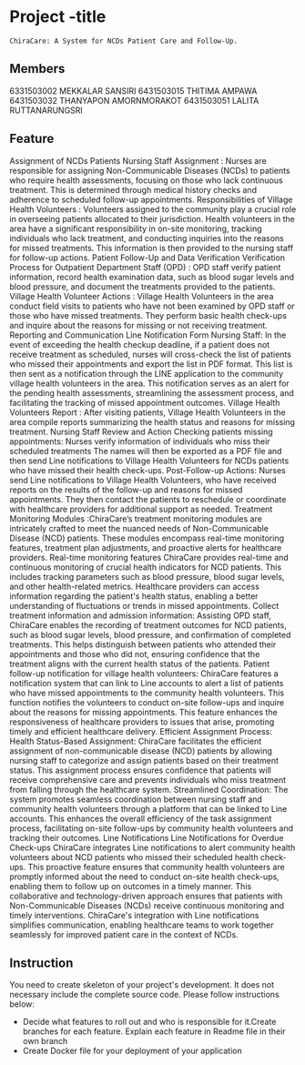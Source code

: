 # Project -title
    ChiraCare: A System for NCDs Patient Care and Follow-Up.
## Members
6331503002 MEKKALAR  SANSIRI
6431503015 THITIMA AMPAWA
6431503032 THANYAPON AMORNMORAKOT
6431503051 LALITA RUTTANARUNGSRI

## Feature
Assignment of NCDs Patients
Nursing Staff Assignment : Nurses are responsible for assigning Non-Communicable Diseases (NCDs) to patients who require health assessments, focusing on those who lack continuous treatment. This is determined through medical history checks and adherence to scheduled follow-up appointments.
Responsibilities of Village Health Volunteers : Volunteers assigned to the community play a crucial role in overseeing patients allocated to their jurisdiction. Health volunteers in the area have a significant responsibility in on-site monitoring, tracking individuals who lack treatment, and conducting inquiries into the reasons for missed treatments. This information is then provided to the nursing staff for follow-up actions.
Patient Follow-Up and Data Verification
Verification Process for Outpatient Department Staff (OPD) : OPD staff verify patient information, record health examination data, such as blood sugar levels and blood pressure, and document the treatments provided to the patients.
Village Health Volunteer Actions : Village Health Volunteers in the area conduct field visits to patients who have not been examined by OPD staff or those who have missed treatments. They perform basic health check-ups and inquire about the reasons for missing or not receiving treatment.
Reporting and Communication 
Line Notification Form Nursing Staff: In the event of exceeding the health checkup deadline, if a patient does not receive treatment as scheduled, nurses will cross-check the list of patients who missed their appointments and export the list in PDF format. This list is then sent as a notification through the LINE application to the community village health volunteers in the area. This notification serves as an alert for the pending health assessments, streamlining the assessment process, and facilitating the tracking of missed appointment outcomes.
Village Health Volunteers Report : After visiting patients, Village Health Volunteers in the area compile reports summarizing the health status and reasons for missing treatment.
Nursing Staff Review and Action 
Checking patients missing appointments: Nurses verify information of individuals who miss their scheduled treatments The names will then be exported as a PDF file and then send Line notifications to Village Health Volunteers for NCDs patients who have missed their health check-ups.
Post-Follow-up Actions: Nurses send Line notifications to Village Health Volunteers, who have received reports on the results of the follow-up and reasons for missed appointments. They then contact the patients to reschedule or coordinate with healthcare providers for additional support as needed.
Treatment Monitoring Modules :ChiraCare’s treatment monitoring modules are intricately crafted to meet the nuanced needs of Non-Communicable Disease (NCD) patients. These modules encompass real-time monitoring features, treatment plan adjustments, and proactive alerts for healthcare providers.
Real-time monitoring features ChiraCare provides real-time and continuous monitoring of crucial health indicators for NCD patients. This includes tracking parameters such as blood pressure, blood sugar levels, and other health-related metrics. Healthcare providers can access information regarding the patient's health status, enabling a better understanding of fluctuations or trends in missed appointments.
 Collect treatment information and admission information: Assisting OPD staff, ChiraCare enables the recording of treatment outcomes for NCD patients, such as blood sugar levels, blood pressure, and confirmation of completed treatments. This helps distinguish between patients who attended their appointments and those who did not, ensuring confidence that the treatment aligns with the current health status of the patients.
 Patient follow-up notification for village health volunteers: ChiraCare features a notification system that can link to Line accounts to alert a list of patients who have missed appointments to the community health volunteers. This function notifies the volunteers to conduct on-site follow-ups and inquire about the reasons for missing appointments. This feature enhances the responsiveness of healthcare providers to issues that arise, promoting timely and efficient healthcare delivery.
Efficient Assignment Process:
Health Status-Based Assignment:  ChiraCare facilitates the efficient assignment of non-communicable disease (NCD) patients by allowing nursing staff to categorize and assign patients based on their treatment status. This assignment process ensures confidence that patients will receive comprehensive care and prevents individuals who miss treatment from falling through the healthcare system.
Streamlined Coordination: The system promotes seamless coordination between nursing staff and community health volunteers through a platform that can be linked to Line accounts. This enhances the overall efficiency of the task assignment process, facilitating on-site follow-ups by community health volunteers and tracking their outcomes.
Line Notifications Line Notifications for Overdue Check-ups ChiraCare integrates Line notifications to alert community health volunteers about NCD patients who missed their scheduled health check-ups. This proactive feature ensures that community health volunteers are promptly informed about the need to conduct on-site health check-ups, enabling them to follow up on outcomes in a timely manner.
This collaborative and technology-driven approach ensures that patients with Non-Communicable Diseases (NCDs) receive continuous monitoring and timely interventions. ChiraCare's integration with Line notifications simplifies communication, enabling healthcare teams to work together seamlessly for improved patient care in the context of NCDs.
 
## Instruction
You need to create skeleton of your project's development. It does not necessary include the complete source code. Please follow instructions below:


- Decide what features to roll out and who is responsible for it.​ Create branches for each feature. Explain each feature in Readme file in their own branch​ 
- Create Docker file for your deployment of your application 
